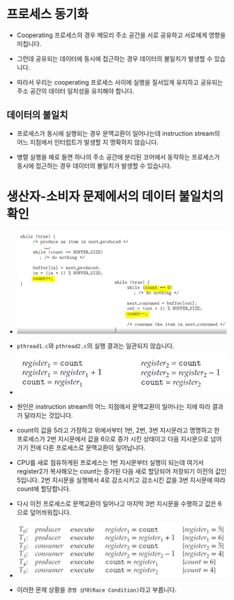 # 프로세스 동기화

- Cooperating 프로세스의 경우 메모리 주소 공간을 서로 공유하고 서로에게 영향을 미칩니다.

- 그런데 공유되는 데이터에 동시에 접근하는 경우 데이터의 불일치가 발생할 수 있습니다.

- 따라서 우리는 cooperating 프로세스 사이에 실행을 질서있게 유지하고 공유되는 주소 공간의 데이터 일치성을 유지해야 합니다.

## 데이터의 불일치

- 프로세스가 동시에 실행되는 경우 문맥교환이 일어나는데 instruction stream의 어느 지점에서 인터럽트가 발생할 지 명확하지 않습니다.

- 병렬 실행을 예로 들면 하나의 주소 공간에 분리된 코어에서 동작하는 프로세스가 동시에 접근하는 경우 데이터의 불일치가 발생할 수 있습니다.

# 생산자-소비자 문제에서의 데이터 불일치의 확인

- ![image](../img/process-synchronization.PNG)

- `pthread1.c`와 `pthread2.c`의 실행 결과는 일관되지 않습니다.

- ![image](../img/process-synchronization2.PNG)

- 원인은 instruction stream의 어느 지점에서 문맥교환이 일어나는 지에 따라 결과가 달라지는 것입니다.

- count의 값을 5라고 가정하고 위에서부터 1번, 2번, 3번 지시문라고 명명하고 한 프로세스가 2번 지시문에서 값을 6으로 증가 시킨 상태이고 다음 지시문으로 넘어가기 전에 다른 프로세스로 문맥교환이 일어납니다.

- CPU를 새로 점유하게된 프로세스는 1번 지시문부터 실행이 되는데 여기서 register2가 복사해오는 count는 증가된 다음 새로 할당되어 저장되기 이전의 값인 5입니다. 2번 지시문을 실행해서 4로 감소시키고 감소시킨 값을 3번 지시문에 따라 count에 할당합니다.

- 다시 이전 프로세스로 문맥교환이 일어나고 마지막 3번 지시문을 수행하고 값은 6으로 덮어씌워집니다.

- ![image](../img/process-synchronization3.PNG)

- 이러한 문제 상황을 `경쟁 상태(Race Condition)`라고 부릅니다.